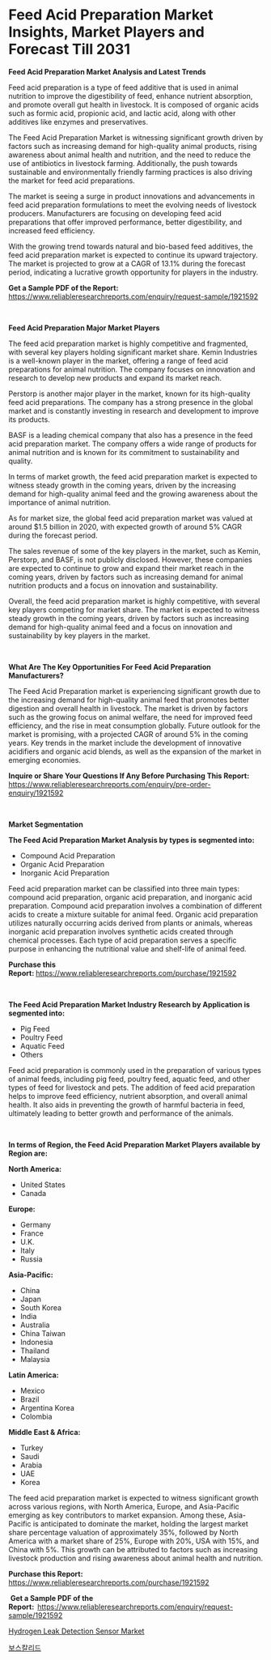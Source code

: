 <p><h1>Feed Acid Preparation Market Insights, Market Players and Forecast Till 2031</h1></p><p><strong>Feed Acid Preparation Market Analysis and Latest Trends</strong></p>
<p><p>Feed acid preparation is a type of feed additive that is used in animal nutrition to improve the digestibility of feed, enhance nutrient absorption, and promote overall gut health in livestock. It is composed of organic acids such as formic acid, propionic acid, and lactic acid, along with other additives like enzymes and preservatives.</p><p>The Feed Acid Preparation Market is witnessing significant growth driven by factors such as increasing demand for high-quality animal products, rising awareness about animal health and nutrition, and the need to reduce the use of antibiotics in livestock farming. Additionally, the push towards sustainable and environmentally friendly farming practices is also driving the market for feed acid preparations.</p><p>The market is seeing a surge in product innovations and advancements in feed acid preparation formulations to meet the evolving needs of livestock producers. Manufacturers are focusing on developing feed acid preparations that offer improved performance, better digestibility, and increased feed efficiency.</p><p>With the growing trend towards natural and bio-based feed additives, the feed acid preparation market is expected to continue its upward trajectory. The market is projected to grow at a CAGR of 13.1% during the forecast period, indicating a lucrative growth opportunity for players in the industry.</p></p>
<p><strong>Get a Sample PDF of the Report:&nbsp;</strong> <a href="https://www.reliableresearchreports.com/enquiry/request-sample/1921592">https://www.reliableresearchreports.com/enquiry/request-sample/1921592</a></p>
<p>&nbsp;</p>
<p><strong>Feed Acid Preparation Major Market Players</strong></p>
<p><p>The feed acid preparation market is highly competitive and fragmented, with several key players holding significant market share. Kemin Industries is a well-known player in the market, offering a range of feed acid preparations for animal nutrition. The company focuses on innovation and research to develop new products and expand its market reach.</p><p>Perstorp is another major player in the market, known for its high-quality feed acid preparations. The company has a strong presence in the global market and is constantly investing in research and development to improve its products.</p><p>BASF is a leading chemical company that also has a presence in the feed acid preparation market. The company offers a wide range of products for animal nutrition and is known for its commitment to sustainability and quality.</p><p>In terms of market growth, the feed acid preparation market is expected to witness steady growth in the coming years, driven by the increasing demand for high-quality animal feed and the growing awareness about the importance of animal nutrition.</p><p>As for market size, the global feed acid preparation market was valued at around $1.5 billion in 2020, with expected growth of around 5% CAGR during the forecast period.</p><p>The sales revenue of some of the key players in the market, such as Kemin, Perstorp, and BASF, is not publicly disclosed. However, these companies are expected to continue to grow and expand their market reach in the coming years, driven by factors such as increasing demand for animal nutrition products and a focus on innovation and sustainability.</p><p>Overall, the feed acid preparation market is highly competitive, with several key players competing for market share. The market is expected to witness steady growth in the coming years, driven by factors such as increasing demand for high-quality animal feed and a focus on innovation and sustainability by key players in the market.</p></p>
<p>&nbsp;</p>
<p><strong>What Are The Key Opportunities For Feed Acid Preparation Manufacturers?</strong></p>
<p><p>The Feed Acid Preparation market is experiencing significant growth due to the increasing demand for high-quality animal feed that promotes better digestion and overall health in livestock. The market is driven by factors such as the growing focus on animal welfare, the need for improved feed efficiency, and the rise in meat consumption globally. Future outlook for the market is promising, with a projected CAGR of around 5% in the coming years. Key trends in the market include the development of innovative acidifiers and organic acid blends, as well as the expansion of the market in emerging economies.</p></p>
<p><strong>Inquire or Share Your Questions If Any Before Purchasing This Report:</strong> <a href="https://www.reliableresearchreports.com/enquiry/pre-order-enquiry/1921592">https://www.reliableresearchreports.com/enquiry/pre-order-enquiry/1921592</a></p>
<p>&nbsp;</p>
<p><strong>Market Segmentation</strong></p>
<p><strong>The Feed Acid Preparation Market Analysis by types is segmented into:</strong></p>
<p><ul><li>Compound Acid Preparation</li><li>Organic Acid Preparation</li><li>Inorganic Acid Preparation</li></ul></p>
<p><p>Feed acid preparation market can be classified into three main types: compound acid preparation, organic acid preparation, and inorganic acid preparation. Compound acid preparation involves a combination of different acids to create a mixture suitable for animal feed. Organic acid preparation utilizes naturally occurring acids derived from plants or animals, whereas inorganic acid preparation involves synthetic acids created through chemical processes. Each type of acid preparation serves a specific purpose in enhancing the nutritional value and shelf-life of animal feed.</p></p>
<p><strong>Purchase this Report:&nbsp;</strong><a href="https://www.reliableresearchreports.com/purchase/1921592">https://www.reliableresearchreports.com/purchase/1921592</a></p>
<p>&nbsp;</p>
<p><strong>The Feed Acid Preparation Market Industry Research by Application is segmented into:</strong></p>
<p><ul><li>Pig Feed</li><li>Poultry Feed</li><li>Aquatic Feed</li><li>Others</li></ul></p>
<p><p>Feed acid preparation is commonly used in the preparation of various types of animal feeds, including pig feed, poultry feed, aquatic feed, and other types of feed for livestock and pets. The addition of feed acid preparation helps to improve feed efficiency, nutrient absorption, and overall animal health. It also aids in preventing the growth of harmful bacteria in feed, ultimately leading to better growth and performance of the animals.</p></p>
<p>&nbsp;</p>
<p><strong>In terms of Region, the Feed Acid Preparation Market Players available by Region are:</strong></p>
<p>
    <p> <strong> North America: </strong>
        <ul>
            <li>United States</li>
            <li>Canada</li>
        </ul>
        </p> 
    <p> <strong> Europe: </strong>
        <ul>
            <li>Germany</li>
            <li>France</li>
            <li>U.K.</li>
            <li>Italy</li>
            <li>Russia</li>
        </ul>
        </p> 
    <p> <strong> Asia-Pacific: </strong>
        <ul>
            <li>China</li>
            <li>Japan</li>
            <li>South Korea</li>
            <li>India</li>
            <li>Australia</li>
            <li>China Taiwan</li>
            <li>Indonesia</li>
            <li>Thailand</li>
            <li>Malaysia</li>
        </ul>
        </p> 
    <p> <strong> Latin America: </strong>
        <ul>
            <li>Mexico</li>
            <li>Brazil</li>
            <li>Argentina Korea</li>
            <li>Colombia</li>
        </ul>
        </p> 
    <p> <strong> Middle East & Africa: </strong>
        <ul>
            <li>Turkey</li>
            <li>Saudi</li>
            <li>Arabia</li>
            <li>UAE</li>
            <li>Korea</li>
        </ul>
    </p>
    </p>
<p><p>The feed acid preparation market is expected to witness significant growth across various regions, with North America, Europe, and Asia-Pacific emerging as key contributors to market expansion. Among these, Asia-Pacific is anticipated to dominate the market, holding the largest market share percentage valuation of approximately 35%, followed by North America with a market share of 25%, Europe with 20%, USA with 15%, and China with 5%. This growth can be attributed to factors such as increasing livestock production and rising awareness about animal health and nutrition.</p></p>
<p><strong>Purchase this Report: </strong><a href="https://www.reliableresearchreports.com/purchase/1921592">https://www.reliableresearchreports.com/purchase/1921592</a></p>
<p>&nbsp;<strong>Get a Sample PDF of the Report:&nbsp;&nbsp;</strong><a href="https://www.reliableresearchreports.com/enquiry/request-sample/1921592">https://www.reliableresearchreports.com/enquiry/request-sample/1921592</a></p>
<p><strong></strong></p>
<p><p><a href="https://funky-papaya-cf4.notion.site/Hydrogen-Leak-Detection-Sensor-Market-Analysis-and-Market-Size-Global-Industry-Overview-Market-Seg-cecf45304aab421dbdd40e25604b048a">Hydrogen Leak Detection Sensor Market</a></p><p><a href="https://medium.com/@duculucescu2022/%EB%B3%B4%EC%8A%A4%EC%B9%BC%EB%A6%AC%EB%93%9C-%EC%8B%9C%EC%9E%A5-%EC%A1%B0%EC%82%AC-%EB%B3%B4%EA%B3%A0%EC%84%9C-%EA%B7%B8-%EC%97%AD%EC%82%AC-%EB%B0%8F-2024%EB%85%84%EB%B6%80%ED%84%B0-2031%EB%85%84%EA%B9%8C%EC%A7%80%EC%9D%98-%EC%98%88%EC%B8%A1-37a1197d62fe">보스칼리드</a></p></p>